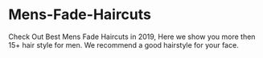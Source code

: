 # Mens-Fade-Haircuts
Check Out Best Mens Fade Haircuts in 2019, Here we show you more then 15+ hair style for men. We recommend a good hairstyle for your face.
